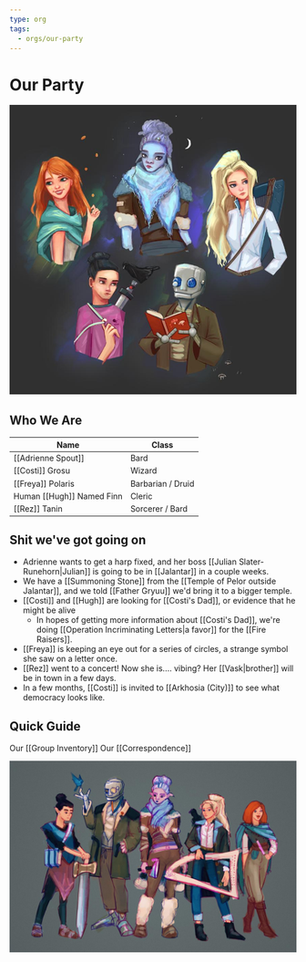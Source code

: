 ```yaml
---
type: org
tags:
  - orgs/our-party
---
```


# Our Party
![](/assets/obsidian/our%20party%20group%202.jpeg)

## Who We Are

|Name| Class|
|------|------|
| [[Adrienne Spout]] | Bard |
| [[Costi]] Grosu | Wizard |
| [[Freya]] Polaris | Barbarian / Druid |
| Human [[Hugh]] Named Finn | Cleric |
| [[Rez]] Tanin | Sorcerer / Bard |


## Shit we've got going on
- Adrienne wants to get a harp fixed, and her boss [[Julian Slater-Runehorn|Julian]] is going to be in [[Jalantar]] in a couple weeks. 
- We have a [[Summoning Stone]] from the [[Temple of Pelor outside Jalantar]], and we told [[Father Gryuu]] we'd bring it to a bigger temple.
- [[Costi]] and [[Hugh]] are looking for [[Costi's Dad]], or evidence that he might be alive
	- In hopes of getting more information about [[Costi's Dad]], we're doing [[Operation Incriminating Letters|a favor]] for the [[Fire Raisers]].
- [[Freya]] is keeping an eye out for a series of circles, a strange symbol she saw on a letter once.
- [[Rez]] went to a concert! Now she is.... vibing? Her [[Vask|brother]] will be in town in a few days.
- In a few months, [[Costi]] is invited to [[Arkhosia (City)]] to see what democracy looks like.

## Quick Guide
Our [[Group Inventory]]
Our [[Correspondence]]


![](/assets/obsidian/our%20party%20group%203.jpeg)

